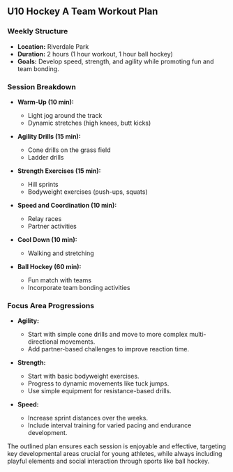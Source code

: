 ## U10 Hockey A Team Workout Plan

### Weekly Structure
- **Location:** Riverdale Park
- **Duration:** 2 hours (1 hour workout, 1 hour ball hockey)
- **Goals:** Develop speed, strength, and agility while promoting fun and team bonding.

### Session Breakdown
- **Warm-Up (10 min):**
  - Light jog around the track
  - Dynamic stretches (high knees, butt kicks)

- **Agility Drills (15 min):**
  - Cone drills on the grass field
  - Ladder drills

- **Strength Exercises (15 min):**
  - Hill sprints
  - Bodyweight exercises (push-ups, squats)

- **Speed and Coordination (10 min):**
  - Relay races
  - Partner activities

- **Cool Down (10 min):**
  - Walking and stretching

- **Ball Hockey (60 min):**
  - Fun match with teams
  - Incorporate team bonding activities

### Focus Area Progressions
- **Agility:** 
  - Start with simple cone drills and move to more complex multi-directional movements.
  - Add partner-based challenges to improve reaction time.

- **Strength:**
  - Start with basic bodyweight exercises.
  - Progress to dynamic movements like tuck jumps.
  - Use simple equipment for resistance-based drills.

- **Speed:**
  - Increase sprint distances over the weeks.
  - Include interval training for varied pacing and endurance development.

The outlined plan ensures each session is enjoyable and effective, targeting key developmental areas crucial for young athletes, while always including playful elements and social interaction through sports like ball hockey.